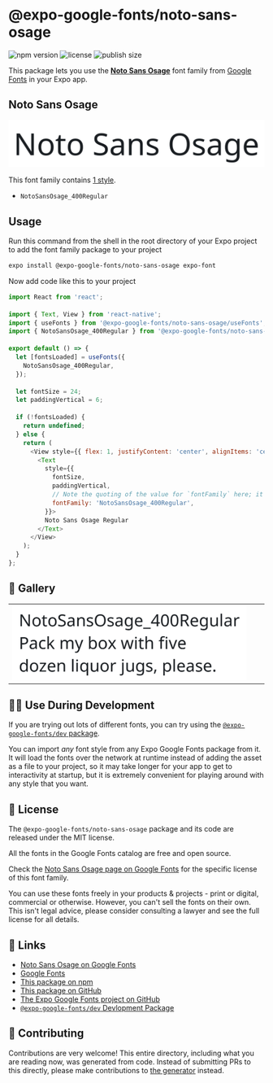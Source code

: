 # @expo-google-fonts/noto-sans-osage

![npm version](https://flat.badgen.net/npm/v/@expo-google-fonts/noto-sans-osage)
![license](https://flat.badgen.net/github/license/expo/google-fonts)
![publish size](https://flat.badgen.net/packagephobia/install/@expo-google-fonts/noto-sans-osage)

This package lets you use the [**Noto Sans Osage**](https://fonts.google.com/specimen/Noto+Sans+Osage) font family from [Google Fonts](https://fonts.google.com/) in your Expo app.

## Noto Sans Osage

![Noto Sans Osage](./font-family.png)

This font family contains [1 style](#-gallery).

- `NotoSansOsage_400Regular`

## Usage

Run this command from the shell in the root directory of your Expo project to add the font family package to your project
```sh
expo install @expo-google-fonts/noto-sans-osage expo-font
```

Now add code like this to your project
```js
import React from 'react';

import { Text, View } from 'react-native';
import { useFonts } from '@expo-google-fonts/noto-sans-osage/useFonts';
import { NotoSansOsage_400Regular } from '@expo-google-fonts/noto-sans-osage/400Regular';

export default () => {
  let [fontsLoaded] = useFonts({
    NotoSansOsage_400Regular,
  });

  let fontSize = 24;
  let paddingVertical = 6;

  if (!fontsLoaded) {
    return undefined;
  } else {
    return (
      <View style={{ flex: 1, justifyContent: 'center', alignItems: 'center' }}>
        <Text
          style={{
            fontSize,
            paddingVertical,
            // Note the quoting of the value for `fontFamily` here; it expects a string!
            fontFamily: 'NotoSansOsage_400Regular',
          }}>
          Noto Sans Osage Regular
        </Text>
      </View>
    );
  }
};

```

## 🔡 Gallery


||||
|-|-|-|
|![NotoSansOsage_400Regular](.//400Regular/NotoSansOsage_400Regular.ttf.png)||||


## 👩‍💻 Use During Development

If you are trying out lots of different fonts, you can try using the [`@expo-google-fonts/dev` package](https://github.com/expo/google-fonts/tree/master/font-packages/dev#readme).

You can import *any* font style from any Expo Google Fonts package from it. It will load the fonts
over the network at runtime instead of adding the asset as a file to your project, so it may take longer
for your app to get to interactivity at startup, but it is extremely convenient
for playing around with any style that you want.

## 📖 License

The `@expo-google-fonts/noto-sans-osage` package and its code are released under the MIT license.

All the fonts in the Google Fonts catalog are free and open source.

Check the [Noto Sans Osage page on Google Fonts](https://fonts.google.com/specimen/Noto+Sans+Osage) for the specific license of this font family.

You can use these fonts freely in your products & projects - print or digital, commercial or otherwise. However, you can't sell the fonts on their own. This isn't legal advice, please consider consulting a lawyer and see the full license for all details.

## 🔗 Links

- [Noto Sans Osage on Google Fonts](https://fonts.google.com/specimen/Noto+Sans+Osage)
- [Google Fonts](https://fonts.google.com/)
- [This package on npm](https://www.npmjs.com/package/@expo-google-fonts/noto-sans-osage)
- [This package on GitHub](https://github.com/expo/google-fonts/tree/master/font-packages/noto-sans-osage)
- [The Expo Google Fonts project on GitHub](https://github.com/expo/google-fonts)
- [`@expo-google-fonts/dev` Devlopment Package](https://github.com/expo/google-fonts/tree/master/font-packages/dev)

## 🤝 Contributing

Contributions are very welcome! This entire directory, including what you are reading now, was generated from code. Instead of submitting PRs to this directly, please make contributions to [the generator](https://github.com/expo/google-fonts/tree/master/packages/generator) instead.

